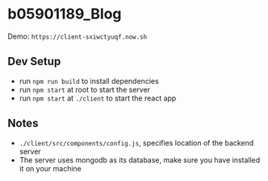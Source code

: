 # b05901189_Blog

  Demo: `https://client-sxiwctyuqf.now.sh`

## Dev Setup 
  * run `npm run build` to install dependencies
  * run `npm start` at root to start the server
  * run `npm start` at `./client` to start the react app

## Notes
  * `./client/src/components/config.js`, specifies location of the backend server
  * The server uses mongodb as its database, make sure you have installed it on your machine